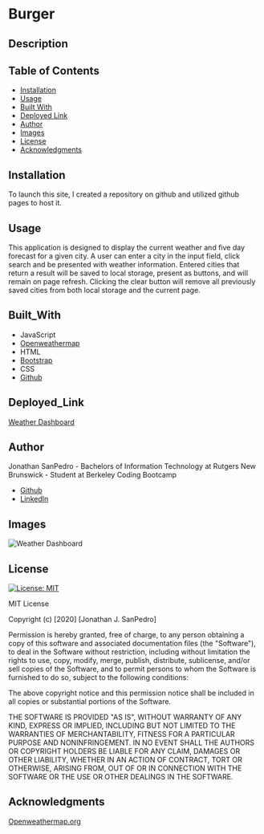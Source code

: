 # Burger

## Description

## Table of Contents
* [Installation](#installation)
* [Usage](#usage)
* [Built With](#built_with)
* [Deployed Link](#deployed_link)
* [Author](#author)
* [Images](#images)
* [License](#license)
* [Acknowledgments](#Acknowledgments)

## Installation
To launch this site, I created a repository on github and utilized github pages to host it.

## Usage
This application is designed to display the current weather and five day forecast for a given city. A user can enter a city in the input field, click search and be presented with weather information. Entered cities that return a result will be saved to local storage, present as buttons, and will remain on page refresh. Clicking the clear button will remove all previously saved cities from both local storage and the current page.

## Built_With
* JavaScript
* [Openweathermap](https://openweathermap.org/)
* HTML
* [Bootstrap](https://getbootstrap.com/)
* CSS
* [Github](https://github.com/)

## Deployed_Link
[Weather Dashboard](https://jsp117.github.io/Weather-Dashboard/)

## Author
Jonathan SanPedro - Bachelors of Information Technology at Rutgers New Brunswick - Student at Berkeley Coding Bootcamp

* [Github](https://github.com/jsp117)
* [LinkedIn](https://www.linkedin.com/in/jonathan-s-6ab32283/)

## Images
![Weather Dashboard](./assets/weather.png)



## License
[![License: MIT](https://img.shields.io/badge/License-MIT-yellow.svg)](https://opensource.org/licenses/MIT)

MIT License

Copyright (c) [2020] [Jonathan J. SanPedro]

Permission is hereby granted, free of charge, to any person obtaining a copy
of this software and associated documentation files (the "Software"), to deal
in the Software without restriction, including without limitation the rights
to use, copy, modify, merge, publish, distribute, sublicense, and/or sell
copies of the Software, and to permit persons to whom the Software is
furnished to do so, subject to the following conditions:

The above copyright notice and this permission notice shall be included in all
copies or substantial portions of the Software.

THE SOFTWARE IS PROVIDED "AS IS", WITHOUT WARRANTY OF ANY KIND, EXPRESS OR
IMPLIED, INCLUDING BUT NOT LIMITED TO THE WARRANTIES OF MERCHANTABILITY,
FITNESS FOR A PARTICULAR PURPOSE AND NONINFRINGEMENT. IN NO EVENT SHALL THE
AUTHORS OR COPYRIGHT HOLDERS BE LIABLE FOR ANY CLAIM, DAMAGES OR OTHER
LIABILITY, WHETHER IN AN ACTION OF CONTRACT, TORT OR OTHERWISE, ARISING FROM,
OUT OF OR IN CONNECTION WITH THE SOFTWARE OR THE USE OR OTHER DEALINGS IN THE
SOFTWARE.

## Acknowledgments
[Openweathermap.org](https://openweathermap.org/)

